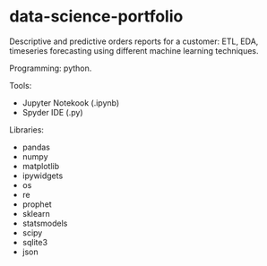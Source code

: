 # data-science-portfolio

Descriptive and predictive orders reports for a customer: ETL, EDA, timeseries forecasting using different machine learning techniques.

Programming: python.

Tools:
- Jupyter Notekook (.ipynb)
- Spyder IDE (.py)

Libraries:
- pandas
- numpy
- matplotlib
- ipywidgets
- os
- re
- prophet
- sklearn
- statsmodels
- scipy
- sqlite3
- json
